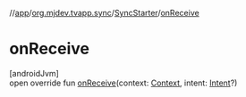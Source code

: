 //[app](../../../index.md)/[org.mjdev.tvapp.sync](../index.md)/[SyncStarter](index.md)/[onReceive](on-receive.md)

# onReceive

[androidJvm]\
open override fun [onReceive](on-receive.md)(context: [Context](https://developer.android.com/reference/kotlin/android/content/Context.html), intent: [Intent](https://developer.android.com/reference/kotlin/android/content/Intent.html)?)
